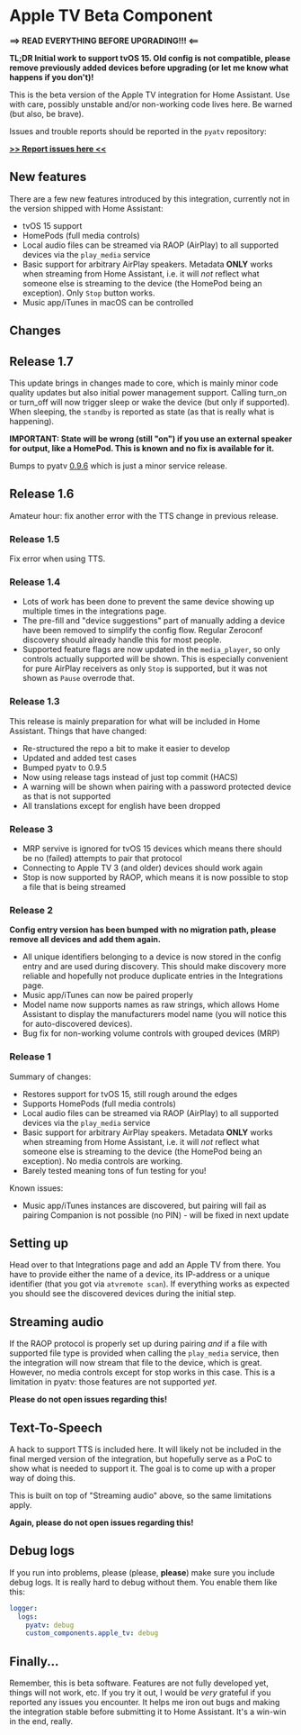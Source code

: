 # Apple TV Beta Component

**==> READ EVERYTHING BEFORE UPGRADING!!! <==**

**TL;DR Initial work to support tvOS 15. Old config is not compatible, please remove
previously added devices before upgrading (or let me know what happens if you don't)!**

This is the beta version of the Apple TV integration for Home Assistant. Use with
care, possibly unstable and/or non-working code lives here. Be warned (but also, be brave).

Issues and trouble reports should be reported in the `pyatv` repository:

[**>> Report issues here <<**](https://github.com/postlund/pyatv/issues)

## New features

There are a few new features introduced by this integration, currently not in the version
shipped with Home Assistant:

* tvOS 15 support
* HomePods (full media controls)
* Local audio files can be streamed via RAOP (AirPlay) to all supported devices
  via the `play_media` service
* Basic support for arbitrary AirPlay speakers. Metadata **ONLY** works when streaming
  from Home Assistant, i.e. it will *not* reflect what someone else is streaming to
  the device (the HomePod being an exception). Only `Stop` button works.
* Music app/iTunes in macOS can be controlled

## Changes

## Release 1.7

This update brings in changes made to core, which is mainly minor code quality
updates but also initial power management support. Calling turn_on or turn_off
will now trigger sleep or wake the device (but only if supported). When sleeping,
the `standby` is reported as state (as that is really what is happening).

**IMPORTANT: State will be wrong (still "on") if you use an external speaker for
output, like a HomePod. This is known and no fix is available for it.**

Bumps to pyatv [0.9.6](https://github.com/postlund/pyatv/releases/tag/v0.9.6)
which is just a minor service release.

## Release 1.6

Amateur hour: fix another error with the TTS change in previous release.

### Release 1.5

Fix error when using TTS.

### Release 1.4

* Lots of work has been done to prevent the same device showing up multiple times in the
  integrations page.
* The pre-fill and "device suggestions" part of manually adding a device have been removed
  to simplify the config flow. Regular Zeroconf discovery should already handle this for
  most people.
* Supported feature flags are now updated in the `media_player`, so only controls actually
  supported will be shown. This is especially convenient for pure AirPlay receivers as
  only `Stop` is supported, but it was not shown as `Pause` overrode that.

### Release 1.3

This release is mainly preparation for what will be included in Home Assistant.
Things that have changed:

* Re-structured the repo a bit to make it easier to develop
* Updated and added test cases
* Bumped pyatv to 0.9.5
* Now using release tags instead of just top commit (HACS)
* A warning will be shown when pairing with a password protected device as that is not supported
* All translations except for english have been dropped

### Release 3

* MRP servive is ignored for tvOS 15 devices which means there should be no
  (failed) attempts to pair that protocol
* Connecting to Apple TV 3 (and older) devices should work again
* Stop is now supported by RAOP, which means it is now possible to stop
  a file that is being streamed

### Release 2

**Config entry version has been bumped with no migration path, please remove all
devices and add them again.**

* All unique identifiers belonging to a device is now stored in the config
  entry and are used during discovery. This should make discovery more reliable
  and hopefully not produce duplicate entries in the Integrations page.
* Music app/iTunes can now be paired properly
* Model name now supports names as raw strings, which allows Home Assistant
  to display the manufacturers model name (you will notice this for
  auto-discovered devices).
* Bug fix for non-working volume controls with grouped devices (MRP)

### Release 1

Summary of changes:

* Restores support for tvOS 15, still rough around the edges
* Supports HomePods (full media controls)
* Local audio files can be streamed via RAOP (AirPlay) to all supported devices
  via the `play_media` service
* Basic support for arbitrary AirPlay speakers. Metadata **ONLY** works when streaming
  from Home Assistant, i.e. it will *not* reflect what someone else is streaming to
  the device (the HomePod being an exception). No media controls are working.
* Barely tested meaning tons of fun testing for you!

Known issues:

* Music app/iTunes instances are discovered, but pairing will fail as pairing Companion
  is not possible (no PIN) - will be fixed in next update

## Setting up

Head over to that Integrations page and add an Apple TV from there. You have to
provide either the name of a device, its IP-address or a unique identifier
(that you got via `atvremote scan`). If everything works as expected you should
see the discovered devices during the initial step.

## Streaming audio

If the RAOP protocol is properly set up during pairing *and* if a file with supported
file type is provided when calling the `play_media` service, then the integration will
now stream that file to the device, which is great. However, no media controls except for
stop works in this case. This is a limitation in pyatv: those features are not supported
*yet*.

**Please do not open issues regarding this!**

## Text-To-Speech

A hack to support TTS is included here. It will likely not be included in the final
merged version of the integration, but hopefully serve as a PoC to show what is needed
to support it. The goal is to come up with a proper way of doing this.

This is built on top of "Streaming audio" above, so the same limitations apply.

**Again, please do not open issues regarding this!**

## Debug logs

If you run into problems, please (please, **please**) make sure you include debug
logs. It is really hard to debug without them. You enable them like this:

```yaml
logger:
  logs:
    pyatv: debug
    custom_components.apple_tv: debug
```

## Finally...

Remember, this is beta software. Features are not fully developed yet, things
will not work, etc. If you try it out, I would be *very* grateful if you reported
any issues you encounter. It helps me iron out bugs and making the integration
stable before submitting it to Home Assistant. It's a win-win in the end, really.
